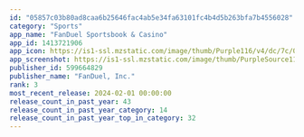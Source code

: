 ```yaml
---
id: "05857c03b80ad8caa6b25646fac4ab5e34fa63101fc4b4d5b263bfa7b4556028"
category: "Sports"
app_name: "FanDuel Sportsbook & Casino"
app_id: 1413721906
app_icon: https://is1-ssl.mzstatic.com/image/thumb/Purple116/v4/dc/7c/0d/dc7c0d4e-6dfd-73fd-51ca-f456bbf2a325/AppIcon-1x_U007emarketing-0-10-0-85-220.png/1024x1024bb.png
app_screenshot: https://is1-ssl.mzstatic.com/image/thumb/PurpleSource116/v4/31/d0/95/31d0950b-f1ae-c6e7-d826-ba257f1f3a66/82918515-4404-4b60-a314-e4ba18cb680a_SBK_NFL_LVIII_B5G200_ASO_6.5_V1.jpg/1284x2778bb.png
publisher_id: 599664829
publisher_name: "FanDuel, Inc."
rank: 3
most_recent_release: 2024-02-01 00:00:00
release_count_in_past_year: 43
release_count_in_past_year_category: 14
release_count_in_past_year_top_in_category: 32
---
```

